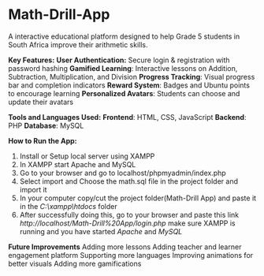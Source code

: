 # Math-Drill-App
A interactive educational platform designed to help Grade 5 students in South Africa improve their arithmetic skills. 

**Key Features:**
**User Authentication:** Secure login & registration with password hashing
**Gamified Learning**: Interactive lessons on Addition, Subtraction, Multiplication, and Division
**Progress Tracking**: Visual progress bar and completion indicators
**Reward System**: Badges and Ubuntu points to encourage learning
**Personalized Avatars**: Students can choose and update their avatars

**Tools and Languages Used:**
**Frontend**: HTML, CSS, JavaScript
**Backend**: PHP
**Database**: MySQL

**How to Run the App:**
1. Install or Setup local server using XAMPP
2. In XAMPP start Apache and MySQL
3. Go to your browser and go to localhost/phpmyadmin/index.php
4. Select import and Choose the math.sql file in the project folder and import it
5. In your computer copy/cut the project folder(Math-Drill App) and paste it in the _C:\xampp\htdocs_ folder
6. After successfully doing this, go to your browser and paste this link _http://localhost/Math-Drill%20App/login.php_ make sure XAMPP is running and you have started _Apache_ and _MySQL_

**Future Improvements**
Adding more lessons
Adding teacher and learner engagement platform
Supporting more languages
Improving animations for better visuals
Adding more gamifications
